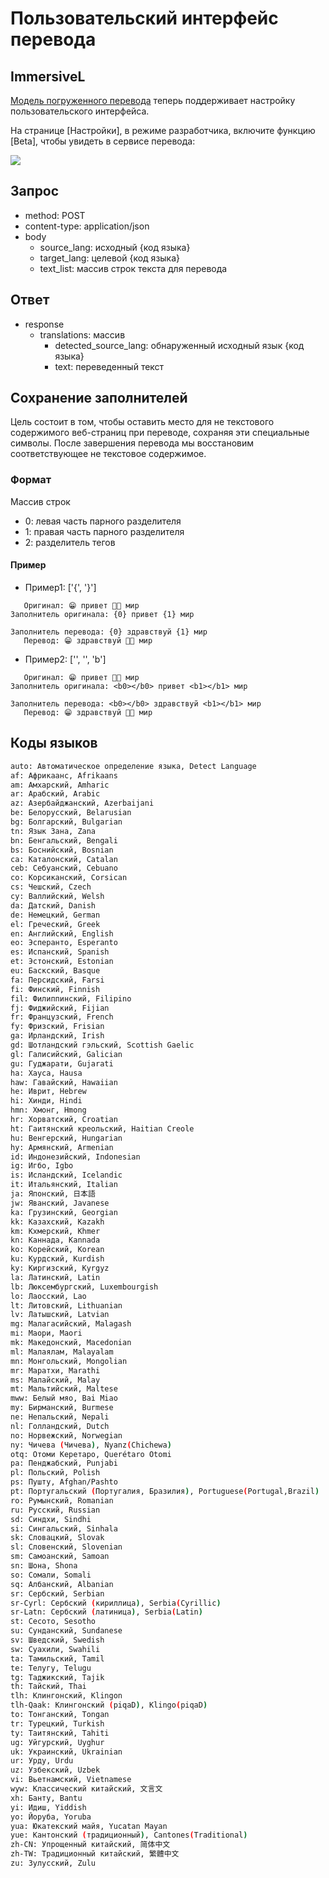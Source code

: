 # Пользовательский интерфейс перевода

## ImmersiveL

[Модель погруженного перевода](https://github.com/immersive-translate/ImmersiveL) теперь поддерживает настройку пользовательского интерфейса.

На странице [Настройки], в режиме разработчика, включите функцию [Beta], чтобы увидеть в сервисе перевода:

![](https://s.immersivetranslate.com/assets/20231026-125902.jpeg)

## Запрос

- method: POST
- content-type: application/json
- body
  - source_lang: исходный \{код языка\}
  - target_lang: целевой \{код языка\}
  - text_list: массив строк текста для перевода

## Ответ

- response
  - translations: массив
    - detected_source_lang: обнаруженный исходный язык \{код языка\}
    - text: переведенный текст

## Сохранение заполнителей

Цель состоит в том, чтобы оставить место для не текстового содержимого веб-страниц при переводе, сохраняя эти специальные символы. После завершения перевода мы восстановим соответствующее не текстовое содержимое.

### Формат

Массив строк

- 0: левая часть парного разделителя
- 1: правая часть парного разделителя
- 2: разделитель тегов

#### Пример

- Пример1: ['{', '}']

```
   Оригинал: 😁 привет 👏🏻 мир
Заполнитель оригинала: {0} привет {1} мир

Заполнитель перевода: {0} здравствуй {1} мир
   Перевод: 😁 здравствуй 👏🏻 мир
```

- Пример2: ['', '', 'b']

```
   Оригинал: 😁 привет 👏🏻 мир
Заполнитель оригинала: <b0></b0> привет <b1></b1> мир

Заполнитель перевода: <b0></b0> здравствуй <b1></b1> мир
   Перевод: 😁 здравствуй 👏🏻 мир
```

## Коды языков

```bash
auto: Автоматическое определение языка, Detect Language
af: Африкаанс, Afrikaans
am: Амхарский, Amharic
ar: Арабский, Arabic
az: Азербайджанский, Azerbaijani
be: Белорусский, Belarusian
bg: Болгарский, Bulgarian
tn: Язык Зана, Zana
bn: Бенгальский, Bengali
bs: Боснийский, Bosnian
ca: Каталонский, Catalan
ceb: Себуанский, Cebuano
co: Корсиканский, Corsican
cs: Чешский, Czech
cy: Валлийский, Welsh
da: Датский, Danish
de: Немецкий, German
el: Греческий, Greek
en: Английский, English
eo: Эсперанто, Esperanto
es: Испанский, Spanish
et: Эстонский, Estonian
eu: Баскский, Basque
fa: Персидский, Farsi
fi: Финский, Finnish
fil: Филиппинский, Filipino
fj: Фиджийский, Fijian
fr: Французский, French
fy: Фризский, Frisian
ga: Ирландский, Irish
gd: Шотландский гэльский, Scottish Gaelic
gl: Галисийский, Galician
gu: Гуджарати, Gujarati
ha: Хауса, Hausa
haw: Гавайский, Hawaiian
he: Иврит, Hebrew
hi: Хинди, Hindi
hmn: Хмонг, Hmong
hr: Хорватский, Croatian
ht: Гаитянский креольский, Haitian Creole
hu: Венгерский, Hungarian
hy: Армянский, Armenian
id: Индонезийский, Indonesian
ig: Игбо, Igbo
is: Исландский, Icelandic
it: Итальянский, Italian
ja: Японский, 日本語
jw: Яванский, Javanese
ka: Грузинский, Georgian
kk: Казахский, Kazakh
km: Кхмерский, Khmer
kn: Каннада, Kannada
ko: Корейский, Korean
ku: Курдский, Kurdish
ky: Киргизский, Kyrgyz
la: Латинский, Latin
lb: Люксембургский, Luxembourgish
lo: Лаосский, Lao
lt: Литовский, Lithuanian
lv: Латышский, Latvian
mg: Малагасийский, Malagash
mi: Маори, Maori
mk: Македонский, Macedonian
ml: Малаялам, Malayalam
mn: Монгольский, Mongolian
mr: Маратхи, Marathi
ms: Малайский, Malay
mt: Мальтийский, Maltese
mww: Белый мяо, Bai Miao
my: Бирманский, Burmese
ne: Непальский, Nepali
nl: Голландский, Dutch
no: Норвежский, Norwegian
ny: Чичева (Чичева), Nyanz(Chichewa)
otq: Отоми Керетаро, Querétaro Otomi
pa: Пенджабский, Punjabi
pl: Польский, Polish
ps: Пушту, Afghan/Pashto
pt: Португальский (Португалия, Бразилия), Portuguese(Portugal,Brazil)
ro: Румынский, Romanian
ru: Русский, Russian
sd: Синдхи, Sindhi
si: Сингальский, Sinhala
sk: Словацкий, Slovak
sl: Словенский, Slovenian
sm: Самоанский, Samoan
sn: Шона, Shona
so: Сомали, Somali
sq: Албанский, Albanian
sr: Сербский, Serbian
sr-Cyrl: Сербский (кириллица), Serbia(Cyrillic)
sr-Latn: Сербский (латиница), Serbia(Latin)
st: Сесото, Sesotho
su: Сунданский, Sundanese
sv: Шведский, Swedish
sw: Суахили, Swahili
ta: Тамильский, Tamil
te: Телугу, Telugu
tg: Таджикский, Tajik
th: Тайский, Thai
tlh: Клингонский, Klingon
tlh-Qaak: Клингонский (piqaD), Klingo(piqaD)
to: Тонганский, Tongan
tr: Турецкий, Turkish
ty: Таитянский, Tahiti
ug: Уйгурский, Uyghur
uk: Украинский, Ukrainian
ur: Урду, Urdu
uz: Узбекский, Uzbek
vi: Вьетнамский, Vietnamese
wyw: Классический китайский, 文言文
xh: Банту, Bantu
yi: Идиш, Yiddish
yo: Йоруба, Yoruba
yua: Юкатекский майя, Yucatan Mayan
yue: Кантонский (традиционный), Cantones(Traditional)
zh-CN: Упрощенный китайский, 简体中文
zh-TW: Традиционный китайский, 繁體中文
zu: Зулусский, Zulu
```
